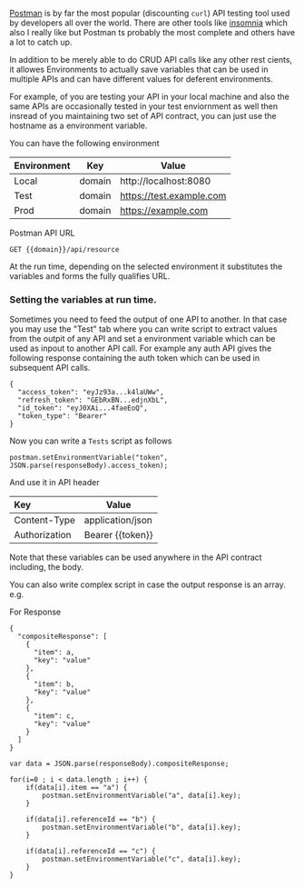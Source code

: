 [Postman](https://www.postman.com/) is by far the most popular (discounting `curl`) API testing tool used by developers all over the world. There are other tools like [insomnia](https://insomnia.rest/) which also I really like but Postman ts probably the most complete and others have a lot to catch up.

In addition to be merely able to do CRUD API calls like any other rest cients, it allowes Environments to actually save variables that can be used in multiple APIs and can have different values for deferent environments.

For example, of you are testing your API in your local machine and also the same APIs are occasionally tested in your test enviornment as well then insread of you maintaining two set of API contract, you can just use the hostname as a environment variable. 

You can have the following environment 

| Environment   | Key           | Value                    |
| ------------- |:-------------:| ------------------------ |
| Local         | domain        | http://localhost:8080    |
| Test          | domain        | https://test.example.com |
| Prod          | domain        | https://example.com      |

Postman API URL 

```
GET {{domain}}/api/resource
```

At the run time, depending on the selected environment it substitutes the variables and forms the fully qualifies URL.

### Setting the variables at run time.

Sometimes you need to feed the output of one API to another. In that case you may  use the "Test" tab where you can write script to extract values from the outpit of any API and set a environment variable which can be used as inpout to another API call. For example any auth API gives the following response containing the auth token which can be used in subsequent API calls.

```
{
  "access_token": "eyJz93a...k4laUWw",
  "refresh_token": "GEbRxBN...edjnXbL",
  "id_token": "eyJ0XAi...4faeEoQ",
  "token_type": "Bearer"
}
```

Now you can write a `Tests` script as follows 

```
postman.setEnvironmentVariable("token", JSON.parse(responseBody).access_token);
```

And use it in API header 

| Key           | Value                    |
|:------------- | ------------------------ |
| Content-Type  | application/json         |
| Authorization | Bearer {{token}}         |

Note that these variables can be used anywhere in the API contract including, the body.

You can also write complex script in case the output response is an array. e.g.

For Response 
```
{
  "compositeResponse": [
    {
      "item": a,
      "key": "value"
    },
    {
      "item": b,
      "key": "value"
    },
    {
      "item": c,
      "key": "value"
    }
  ]
}
```

```
var data = JSON.parse(responseBody).compositeResponse;

for(i=0 ; i < data.length ; i++) {
    if(data[i].item == "a") {
        postman.setEnvironmentVariable("a", data[i].key);
    }
    
    if(data[i].referenceId == "b") {
        postman.setEnvironmentVariable("b", data[i].key);
    }
    
    if(data[i].referenceId == "c") {
        postman.setEnvironmentVariable("c", data[i].key);
    }
}
```










